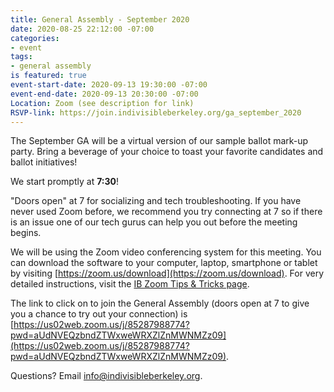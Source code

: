```yaml
---
title: General Assembly - September 2020
date: 2020-08-25 22:12:00 -07:00
categories:
- event
tags:
- general assembly
is featured: true
event-start-date: 2020-09-13 19:30:00 -07:00
event-end-date: 2020-09-13 20:30:00 -07:00
Location: Zoom (see description for link)
RSVP-link: https://join.indivisibleberkeley.org/ga_september_2020
---
```


The September GA will be a virtual version of our sample ballot mark-up party. Bring a beverage of your choice to toast your favorite candidates and ballot initiatives!

We start promptly at **7:30**!

"Doors open" at 7 for socializing and tech troubleshooting. If you have never used Zoom before, we recommend you try connecting at 7 so if there is an issue one of our tech gurus can help you out before the meeting begins.

We will be using the Zoom video conferencing system for this meeting. You can download the software to your computer, laptop, smartphone or tablet by visiting [https://zoom.us/download](https://zoom.us/download). For very detailed instructions, visit the [IB Zoom Tips & Tricks page](https://docs.google.com/document/d/1l0nC77XppLlZaSN_Sn9AeMpFMLEZG4ED9PfaOLoJuzE/edit).

The link to click on to join the General Assembly (doors open at 7 to give you a chance to try out your connection) is [https://us02web.zoom.us/j/85287988774?pwd=aUdNVEQzbndZTWxweWRXZlZnMWNMZz09](https://us02web.zoom.us/j/85287988774?pwd=aUdNVEQzbndZTWxweWRXZlZnMWNMZz09).

Questions? Email info@indivisibleberkeley.org.